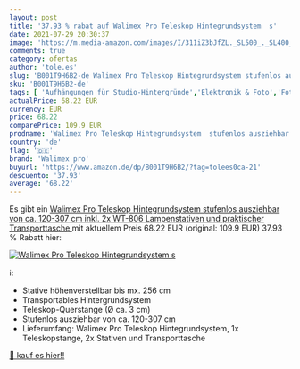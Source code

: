 ```yaml
---
layout: post
title: '37.93 % rabat auf Walimex Pro Teleskop Hintegrundsystem  s'
date: 2021-07-29 20:30:37
image: 'https://m.media-amazon.com/images/I/311iZ3bJfZL._SL500_._SL400_.jpg'
comments: true
category: ofertas
author: 'tole.es'
slug: 'B001T9H6B2-de Walimex Pro Teleskop Hintegrundsystem stufenlos ausziehbar...'
sku: 'B001T9H6B2-de'
tags: [ 'Aufhängungen für Studio-Hintergründe','Elektronik & Foto','Fotostudio & Beleuchtung','Kamera & Foto','Kamera- & Fotozubehör','Studio-Hintergründe & Zubehör','walimex pro', ]
actualPrice: 68.22 EUR
currency: EUR
price: 68.22
comparePrice: 109.9 EUR
prodname: 'Walimex Pro Teleskop Hintegrundsystem  stufenlos ausziehbar von ca. 120-307 cm  inkl. 2x WT-806 Lampenstativen und praktischer Transporttasche '
country: 'de'
flag: '🇩🇪'
brand: 'Walimex pro'
buyurl: 'https://www.amazon.de/dp/B001T9H6B2/?tag=tolees0ca-21'
descuento: '37.93'
average: '68.22'
---
```


Es gibt ein [Walimex Pro Teleskop Hintegrundsystem  stufenlos ausziehbar von ca. 120-307 cm  inkl. 2x WT-806 Lampenstativen und praktischer Transporttasche ](https://www.amazon.de/dp/B001T9H6B2/?tag=tolees0ca-21) mit aktuellem Preis 68.22 EUR (original: 109.9 EUR) 37.93 % Rabatt hier:

[![Walimex Pro Teleskop Hintegrundsystem  s](https://m.media-amazon.com/images/I/311iZ3bJfZL._SL500_._SL400_.jpg)](https://www.amazon.de/dp/B001T9H6B2/?tag=tolees0ca-21)

ℹ️:

- Stative höhenverstellbar bis mx. 256 cm
- Transportables Hintergrundsystem
- Teleskop-Querstange (Ø ca. 3 cm)
- Stufenlos ausziehbar von ca. 120-307 cm
- Lieferumfang: Walimex Pro Teleskop Hintegrundsystem, 1x Teleskopstange, 2x Stativen und Transporttasche

[🛒 kauf es hier!!](https://www.amazon.de/dp/B001T9H6B2/?tag=tolees0ca-21)
